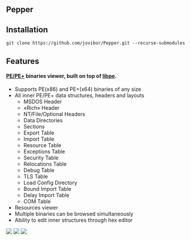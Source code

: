 ## Pepper 
## Installation
`git clone https://github.com/jovibor/Pepper.git --recurse-submodules`

## Features

#### [PE/PE+](https://docs.microsoft.com/en-us/windows/win32/debug/pe-format) binaries viewer, built on top of [libpe](https://github.com/jovibor/libpe).
* Supports PE(x86) and PE+(x64) binaries of any size
* All inner PE/PE+ data structures, headers and layouts
    * MSDOS Header
    * «Rich» Header
    * NT/File/Optional Headers
    * Data Directories
    * Sections
    * Export Table
    * Import Table
    * Resource Table
    * Exceptions Table
    * Security Table
    * Relocations Table
    * Debug Table
    * TLS Table
    * Load Config Directory
    * Bound Import Table
    * Delay Import Table
    * COM Table
* Resources viewer
* Multiple binaries can be browsed simultaneously
* Ability to edit inner structures through hex editor

![](docs/img/Pepper_Dos.JPG)
![](docs/img/Pepper_Imp.JPG)
![](docs/img/Pepper_Resources.JPG)